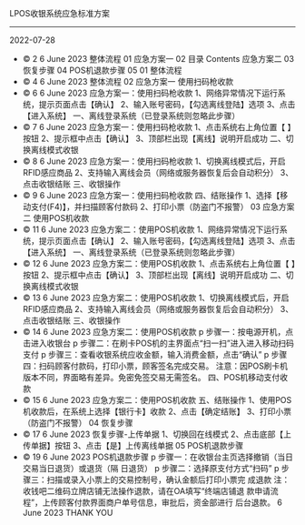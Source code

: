 LPOS收银系统应急标准方案
****
2022-07-28
* © 2
6 June 2023
整体流程 01
应急方案一 02
目录
Contents
应急方案二 03
恢复步骤 04
POS机退款步骤 05
01
整体流程
* © 4
6 June 2023 整体流程
02
应急方案一
使用扫码枪收款
* © 6
6 June 2023 应急方案一：使用扫码枪收款
1、网络异常情况下运行系统，提示页面点击【确认】 2、输入账号密码，【勾选离线登陆】选项 3、点击【进入系统】 一、离线登录系统（已登录系统则忽略此步骤）
* © 7
6 June 2023 应急方案一：使用扫码枪收款
1、点击系统右上角位置【 】按钮 2、提示框中点击【确认】
3、顶部栏出现【离线】说明开启成功
二、切换离线模式收银
* © 8
6 June 2023 应急方案一：使用扫码枪收款
1、切换离线模式后，开启RFID感应商品
2、支持输入离线会员（网络或服务器恢复后会自动积分）
3、点击收银结账
三、收银操作
* © 9
6 June 2023 应急方案一：使用扫码枪收款
四、结账操作
1、选择【移动支付(F4)】，并扫描顾客付款码
2、打印小票（防盗门不报警）
03
应急方案二
使用POS机收款
* © 11
6 June 2023 应急方案二：使用POS机收款
1、网络异常情况下运行系统，提示页面点击【确认】 2、输入账号密码，【勾选离线登陆】选项 3、点击【进入系统】 一、离线登录系统（已登录系统则忽略此步骤）
* © 12
6 June 2023 应急方案二：使用POS机收款
1、点击系统右上角位置【 】按钮 2、提示框中点击【确认】
3、顶部栏出现【离线】说明开启成功
二、切换离线模式收银
* © 13
6 June 2023 应急方案二：使用POS机收款
1、切换离线模式后，开启RFID感应商品
2、支持输入离线会员（网络或服务器恢复后会自动积分）
3、点击收银结账
三、收银操作
* © 14
6 June 2023 应急方案二：使用POS机收款
p 步骤一：按电源开机，点击进入收银台
p 步骤二：在刷卡POS机的主界面点“扫一扫”进入进入移动扫码支付
p 步骤三：查看收银系统应收金额，输入消费金额，点击“确认”
p 步骤四：扫码顾客付款码，打印小票，顾客签名完成交易。
注意：因POS刷卡机版本不同，界面略有差异。免密免签交易无需签名。
四、POS机移动支付收款
* © 15
6 June 2023 应急方案二：使用POS机收款
五、结账操作
1、使用POS机收款后，在系统上选择【银行卡】收款 2、点击【确定结账】
3、打印小票（防盗门不报警）
04
恢复步骤
* © 17
6 June 2023 恢复步骤-上传单据
1、切换回在线模式
2、点击底部【上传单据】按钮
3、点击【是】上传离线单据
05
POS机退款步骤
* © 19
6 June 2023 POS机退款步骤
p 步骤一：在收银台主页选择撤销（当日交易当日退货）或退货（隔
日退货）
p 步骤二：选择原支付方式“扫码”
p 步骤三：扫描或录入小票上的交易控制号，确认金额后打印小票完
成退款
注：收钱吧二维码立牌店铺无法操作退款，请在OA填写“终端店铺退
款申请流程”，上传顾客付款界面商户单号信息，审批后，资金部进行
后台退款。
6 June
2023
THANK YOU